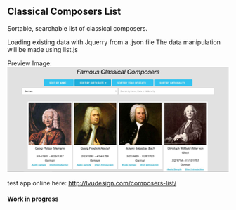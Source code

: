 ## Classical Composers List
Sortable, searchable list of classical composers.

Loading existing data with Jquerry from a .json file
The data manipulation will be made using list.js

Preview Image:
![image](https://github.com/LiviuLvu/composers-list/blob/master/composers-list.jpg)


test app online here:
http://lvudesign.com/composers-list/

#### Work in progress
